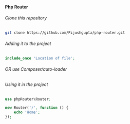 #### Php Router

###### Clone this repository

```sh
git clone https://github.com/Pijushgupta/php-router.git

```

###### Adding it to the project

```php
include_once 'Location of file';
```

###### OR use Composer/auto-loader

###### Using it in the project

```php
use phpRouter\Router;
```

```php
new Router('/', function () {
	echo 'Home';
});
```
